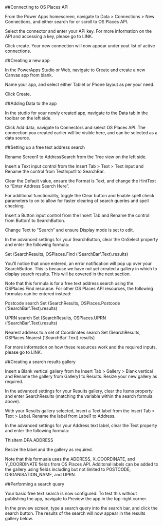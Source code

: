 



##Connecting to OS Places API

From the Power Apps homescreen, navigate to Data > Connections > New Connections, and either search for or scroll to OS Places API. 

Select the connector and enter your API key. For more information on the API and accessing a key, please go to LINK.

Click create. Your new connection will now appear under yout list of active connections.



##Creating a new app

In the PowerApps Studio or Web, navigate to Create and create a new Canvas app from blank.

Name your app, and select either Tablet or Phone layout as per your need. 

Click Create.


##Adding Data to the app

In the studio for your newly created app, navigate to the Data tab in the toolbar on the left side.

Click Add data, navigate to Connectors and select OS Places API. The connection you created earlier will be visible here, and can be selected as a data source.


##Setting up a free text address search

Rename Screen1 to AddressSearch from the Tree view on the left side.

Insert a Text input control from the Insert Tab > Text > Text input and Rename the control from TextInput1 to SearchBar.

Clear the Default value, ensure the Format is Text, and change the HintText to “Enter Address Search Here”.

For additional functionality, toggle the Clear button and Enable spell check parameters to on to allow for faster clearing of search queries and spell checking.

Insert a Button input control from the Insert Tab and Rename the control from Button1 to SearchButton.

Change Text to "Search" and ensure Display mode is set to edit.

In the advanced settings for your SearchButton, clear the OnSelect property and enter the following formula:

Set (SearchResults, OSPlaces.Find ('SearchBar'.Text).results)

You'll notice that once entered, an error notification will pop up over your SearchButton. This is because we have not yet created a gallery in which to display search results. This will be covered in the next section.

Note that this formula is for a free text address search using the OSPlaces.Find resource. For other OS Places API resources, the following formulas can be entered instead:

Postcode search
Set (SearchResults, OSPlaces.Postcode ('SearchBar'.Text).results)

UPRN search
Set (SearchResults, OSPlaces.UPRN ('SearchBar'.Text).results)

Nearest address to a set of Coordinates search
Set (SearchResults, OSPlaces.Nearest ('SearchBar'.Text).results)

For more information on how these resources work and the required inputs, please go to LINK.


##Creating a search results gallery

Insert a Blank vertical gallery from he Insert Tab > Gallery > Blank vertical and Rename the gallery from Gallery1 to Results. Resize your new gallery as required.

In the advanced settings for your Results gallery, clear the Items property and enter SearchResults (matching the variable within the search formula above).

With your Results gallery selected, insert a Text label from the Insert Tab > Text > Label. Rename the label from Label1 to Address.

In the advanced settings for your Address text label, clear the Text property and enter the following formula:

ThisItem.DPA.ADDRESS

Resize the label and the gallery as required.

Note that this formuala uses the ADDRESS, X_COORDINATE, and Y_COORDINATE fields from OS Places API. Additonal labels can be added to the gallery using fields including but not limited to POSTCODE, ORGANISATION_NAME, and UPRN.


##Performing a search query

Your basic free text search is now configured. To test this without publishing the app, navigate to Preview the app in the top-right corner.

In the preview screen, type a search query into the search bar, and click the search button. The results of the search will now appear in the results gallery below.















